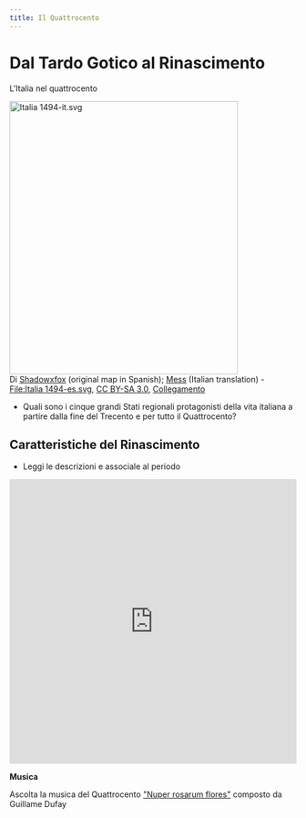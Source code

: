 ```yaml
---
title: Il Quattrocento
---
```


# Dal Tardo Gotico al Rinascimento

L'Italia nel quattrocento
<p><a href="https://commons.wikimedia.org/wiki/File:Italia_1494-it.svg#/media/File:Italia_1494-it.svg"><img src="https://upload.wikimedia.org/wikipedia/commons/2/26/Italia_1494-it.svg" alt="Italia 1494-it.svg" height="480" width="401"></a><br>Di <a href="//commons.wikimedia.org/wiki/User:Shadowxfox" class="mw-redirect" title="User:Shadowxfox">Shadowxfox</a> (original map in Spanish); <a href="//commons.wikimedia.org/wiki/User:Mess" title="User:Mess">Mess</a> (Italian translation) - <a href="//commons.wikimedia.org/wiki/File:Italia_1494-es.svg" title="File:Italia 1494-es.svg">File:Italia 1494-es.svg</a>, <a href="https://creativecommons.org/licenses/by-sa/3.0" title="Creative Commons Attribution-Share Alike 3.0">CC BY-SA 3.0</a>, <a href="https://commons.wikimedia.org/w/index.php?curid=25133702">Collegamento</a></p>

- Quali sono i cinque grandi Stati regionali protagonisti della vita italiana a partire dalla fine del Trecento e per tutto il Quattrocento?

## Caratteristiche del Rinascimento 

- Leggi le descrizioni e associale al periodo

<iframe src="https://learningapps.org/watch?v=pkjdu632j20" style="border:0px;width:100%;height:500px" webkitallowfullscreen="true" mozallowfullscreen="true"></iframe>


**Musica**

Ascolta la musica del Quattrocento ["Nuper rosarum flores"](https://www.youtube.com/watch?v=P9yzTTwAj5U) composto da Guillame Dufay
